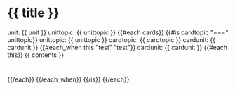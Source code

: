 # {{ title }}
unit: {{ unit }}
unittopic: {{ unittopic }}
{{#each cards}}
{{#is cardtopic "===" unittopic}}
unittopic: {{ unittopic }}
cardtopic: {{ cardtopic }}
cardunit: {{ cardunit }}
{{#each_when this "test" "test"}}
cardunit: {{ cardunit }}
{{#each this}}
{{ contents }}
# 
{{/each}}
{{/each_when}}
{{/is}}
{{/each}}
